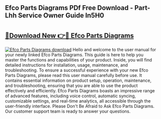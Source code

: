 ## Efco Parts Diagrams PDf Free Download - Part-Lhh Service Owner Guide In5H0

# <h2><a href="http://dfimq2k.blite.top/?on=Efco+Parts+Diagrams">🔗Download New 👉🔴 Efco Parts Diagrams</a></h2>

[![Efco Parts Diagrams download](https://i.imgur.com/lujVjoI.png)](http://dfimq2k.blite.top/?on=Efco+Parts+Diagrams)
Hello and welcome to the user manual for your newly linked Efco Parts Diagrams. This guide is here to help you master the functions and capabilities of your product. Inside, you will find detailed instructions for installation, usage, maintenance, and troubleshooting. To ensure a successful experience with your new Efco Parts Diagrams, please read this user manual carefully before use. It contains essential information on product setup, operation, maintenance, and troubleshooting, ensuring that you are able to use the product effectively and efficiently. Efco Parts Diagrams boasts an impressive range of advanced features, including voice control, automatic syncing, customizable settings, and real-time analytics, all accessible through the user-friendly interface. Please Don't Be Afraid to Ask Efco Parts Diagrams. Our customer support team is ready to answer your questions.
